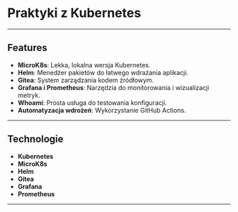 # Praktyki z Kubernetes

---

## Features

- **MicroK8s**: Lekka, lokalna wersja Kubernetes.
- **Helm**: Menedżer pakietów do łatwego wdrażania aplikacji.
- **Gitea**: System zarządzania kodem źródłowym.
- **Grafana i Prometheus**: Narzędzia do monitorowania i wizualizacji metryk.
- **Whoami**: Prosta usługa do testowania konfiguracji.
- **Automatyzacja wdrożeń**: Wykorzystanie GitHub Actions.

---

## Technologie

- **Kubernetes**
- **MicroK8s**
- **Helm**
- **Gitea**
- **Grafana**
- **Prometheus**

---

